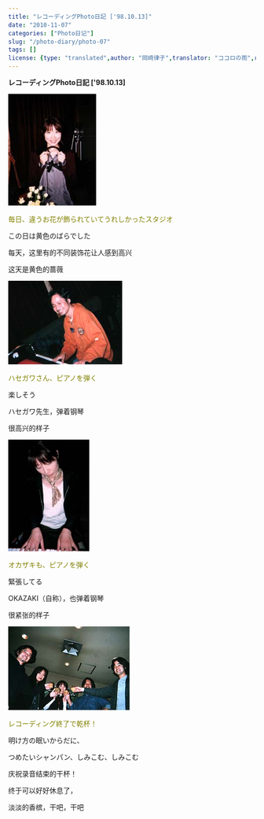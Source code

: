 ```yaml
---
title: "レコーディングPhoto日記 ['98.10.13]"
date: "2010-11-07"
categories: ["Photo日记"]
slug: "/photo-diary/photo-07"
tags: []
license: {type: "translated",author: "岡崎律子",translator: "ココロの雨",reproduced-url: "http://www.ne.jp/asahi/okazaki/book/photo/photo7.html",reproduced-website: "岡崎律子Book"}
---
```


**レコーディングPhoto日記 \['98.10.13\]**

[![](./images/recph241.jpg "recph241")](./images/recph241.jpg)

<span style="color: #808000;">毎日、違うお花が飾られていてうれしかったスタジオ</span>

この日は黄色のばらでした

每天，这里有的不同装饰花让人感到高兴

这天是黄色的蔷薇

[![](./images/recph242.jpg "recph242")](./images/recph242.jpg)

<span style="color: #808000;">ハセガワさん、ピアノを弾く</span>

楽しそう

ハセガワ先生，弹着钢琴

很高兴的样子

[![](./images/recph243.jpg "recph243")](./images/recph243.jpg)

<span style="color: #808000;">オカザキも、ピアノを弾く</span>

緊張してる

OKAZAKI（自称），也弹着钢琴

很紧张的样子

[![](./images/recph244.jpg "recph244")](./images/recph244.jpg)

<span style="color: #808000;">レコーディング終了で乾杯！</span>

明け方の眠いからだに、

つめたいシャンパン、しみこむ、しみこむ

庆祝录音结束的干杯！

终于可以好好休息了，

淡淡的香槟，干吧，干吧
